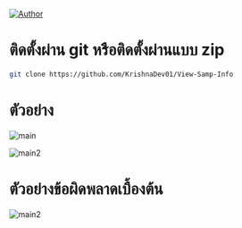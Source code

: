 [![Author](https://img.shields.io/badge/author-KrishnaDev-Srichan.svg)](https://www.facebook.com/profile.php?id=61563570525041&mibextid=ZbWKwL)

# ติดตั้งผ่าน git หรือติดตั้งผ่านแบบ zip
```bash
git clone https://github.com/KrishnaDev01/View-Samp-Info
```
# ตัวอย่าง
![main](https://img5.pic.in.th/file/secure-sv1/Screenshot_25670908_164524.jpg)

![main2](https://img5.pic.in.th/file/secure-sv1/Screenshot_25670908_164605.jpg) 

# ตัวอย่างข้อผิดพลาดเบื้องต้น

![main2](https://img2.pic.in.th/pic/Screenshot_25670908_164630.jpg) 
